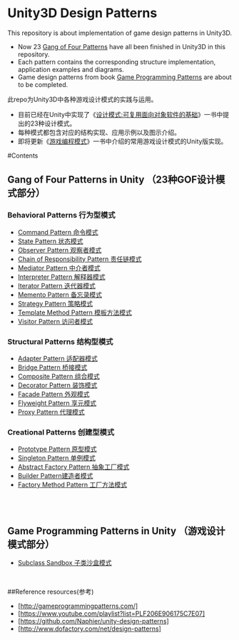 # Unity3D Design Patterns
This repository is about implementation of game design patterns in Unity3D. 
* Now 23 [Gang of Four Patterns] have all been finished in Unity3D in this repository.
* Each pattern contains the corresponding structure implementation, application examples and diagrams.
* Game design patterns from book [Game Programming Patterns] are about to be completed.

此repo为Unity3D中各种游戏设计模式的实践与运用。
* 目前已经在Unity中实现了《[设计模式:可复用面向对象软件的基础]》一书中提出的23种设计模式。
* 每种模式都包含对应的结构实现、应用示例以及图示介绍。
* 即将更新《[游戏编程模式]》一书中介绍的常用游戏设计模式的Unity版实现。

#Contents
<br> 
## Gang of Four Patterns in Unity （23种GOF设计模式部分）
### Behavioral Patterns 行为型模式
* [Command Pattern 命令模式]
* [State Pattern 状态模式]
* [Observer Pattern 观察者模式]
* [Chain of Responsibility Pattern 责任链模式]
* [Mediator Pattern 中介者模式]
* [Interpreter Pattern 解释器模式]
* [Iterator Pattern 迭代器模式]
* [Memento Pattern 备忘录模式]
* [Strategy Pattern 策略模式]
* [Template Method Pattern 模板方法模式]
* [Visitor Pattern 访问者模式]


### Structural Patterns 结构型模式
* [Adapter Pattern 适配器模式]
* [Bridge Pattern 桥接模式]
* [Composite Pattern 组合模式]
* [Decorator Pattern 装饰模式]
* [Facade Pattern 外观模式]
* [Flyweight Pattern 享元模式]
* [Proxy Pattern 代理模式]


### Creational Patterns 创建型模式
* [Prototype Pattern 原型模式]
* [Singleton Pattern 单例模式]
* [Abstract Factory Pattern 抽象工厂模式]
* [Builder Pattern建造者模式]
* [Factory Method Pattern 工厂方法模式]

<br> 
<br> 

## Game Programming Patterns in Unity （游戏设计模式部分）
* [Subclass Sandbox 子类沙盒模式]


<br> 

##Reference resources(参考)

* [http://gameprogrammingpatterns.com/]
* [https://www.youtube.com/playlist?list=PLF206E906175C7E07]
* [https://github.com/Naphier/unity-design-patterns]
* [http://www.dofactory.com/net/design-patterns]


[State Pattern 状态模式]:https://github.com/QianMo/Unity3D-Design-Patterns/tree/master/Assets/State%20Pattern
[Command Pattern 命令模式]: https://github.com/QianMo/Unity-Design-Pattern/tree/master/Assets/Command%20Pattern
[Flyweight Pattern 享元模式]:https://github.com/QianMo/Unity-Design-Pattern/tree/master/Assets/Flyweight%20Pattern
[Observer Pattern 观察者模式]:https://github.com/QianMo/Unity-Design-Pattern/tree/master/Assets/Observer%20Pattern
[Singleton Pattern 单例模式]:https://github.com/QianMo/Unity-Design-Pattern/tree/master/Assets/Singleton%20Pattern
[Prototype Pattern 原型模式]:https://github.com/QianMo/Unity-Design-Pattern/tree/master/Assets/Prototype%20Pattern
[Chain of Responsibility Pattern 责任链模式]:https://github.com/QianMo/Unity-Design-Pattern/tree/master/Assets/Chain%20of%20Responsibility%20Pattern
[Mediator Pattern 中介者模式]:https://github.com/QianMo/Unity-Design-Pattern/tree/master/Assets/Mediator%20Pattern
[Interpreter Pattern 解释器模式]:https://github.com/QianMo/Unity-Design-Pattern/tree/master/Assets/Interpreter%20Pattern
[Iterator Pattern 迭代器模式]:https://github.com/QianMo/Unity-Design-Pattern/tree/master/Assets/Iterator%20Pattern
[Memento Pattern 备忘录模式]:https://github.com/QianMo/Unity-Design-Pattern/tree/master/Assets/Memento%20Pattern
[Strategy Pattern 策略模式]:https://github.com/QianMo/Unity-Design-Pattern/tree/master/Assets/Strategy%20Pattern
[Template Method Pattern 模板方法模式]:https://github.com/QianMo/Unity-Design-Pattern/tree/master/Assets/Template%20Method%20Pattern
[Visitor Pattern 访问者模式]:https://github.com/QianMo/Unity-Design-Pattern/tree/master/Assets/Visitor%20Pattern
[Adapter Pattern 适配器模式]:https://github.com/QianMo/Unity-Design-Pattern/tree/master/Assets/Adapter%20Pattern
[Bridge Pattern 桥接模式]:https://github.com/QianMo/Unity-Design-Pattern/tree/master/Assets/Bridge%20Pattern
[Composite Pattern 组合模式]:https://github.com/QianMo/Unity-Design-Pattern/tree/master/Assets/Composite%20Pattern
[Decorator Pattern 装饰模式]:https://github.com/QianMo/Unity-Design-Pattern/tree/master/Assets/Decorator%20Pattern
[Facade Pattern 外观模式]:https://github.com/QianMo/Unity-Design-Pattern/tree/master/Assets/Facade%20Pattern
[Proxy Pattern 代理模式]:https://github.com/QianMo/Unity-Design-Pattern/tree/master/Assets/Proxy%20Pattern
[Abstract Factory Pattern 抽象工厂模式]:https://github.com/QianMo/Unity-Design-Pattern/tree/master/Assets/Abstract%20Factory%20Pattern
[Builder Pattern建造者模式]:https://github.com/QianMo/Unity-Design-Pattern/tree/master/Assets/Builder%20Pattern
[Factory Method Pattern 工厂方法模式]:https://github.com/QianMo/Unity-Design-Pattern/tree/master/Assets/Factory%20Method%20Pattern
[Subclass Sandbox 子类沙盒模式]:https://github.com/QianMo/Unity-Design-Pattern/tree/master/Assets/SubclassSandbox%20Pattern
[Gang of Four Patterns]:https://www.amazon.com/Design-Patterns-Elements-Reusable-Object-Oriented/dp/0201633612/ref=sr_1_1?ie=UTF8&qid=1476338345&sr=8-1&keywords=design+patterns
[Game Programming Patterns]:http://gameprogrammingpatterns.com/
[设计模式:可复用面向对象软件的基础]:https://www.amazon.cn/%E8%AE%A1%E7%AE%97%E6%9C%BA%E7%A7%91%E5%AD%A6%E4%B8%9B%E4%B9%A6-%E8%AE%BE%E8%AE%A1%E6%A8%A1%E5%BC%8F-%E5%8F%AF%E5%A4%8D%E7%94%A8%E9%9D%A2%E5%90%91%E5%AF%B9%E8%B1%A1%E8%BD%AF%E4%BB%B6%E7%9A%84%E5%9F%BA%E7%A1%80-Erich-Gamma/dp/B001130JN8/ref=sr_1_1?ie=UTF8&qid=1476338390&sr=8-1&keywords=%E8%AE%BE%E8%AE%A1%E6%A8%A1%E5%BC%8F
[游戏编程模式]:http://gameprogrammingpatterns.com/


